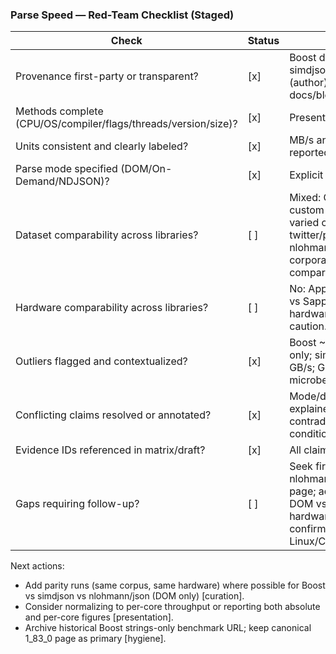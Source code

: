 ### Parse Speed — Red-Team Checklist (Staged)

| Check                                                          | Status | Notes                                                                                                                                                                                   |
| -------------------------------------------------------------- | ------ | --------------------------------------------------------------------------------------------------------------------------------------------------------------------------------------- |
| Provenance first-party or transparent?                         | [x]    | Boost docs; Glaze author repo; simdjson paper/docs/blog (author); nlohmann via docs/blog.                                                                                               |
| Methods complete (CPU/OS/compiler/flags/threads/version/size)? | [x]    | Present in all staged rows.                                                                                                                                                             |
| Units consistent and clearly labeled?                          | [x]    | MB/s and GB/s preserved as reported.                                                                                                                                                    |
| Parse mode specified (DOM/On-Demand/NDJSON)?                   | [x]    | Explicit in notes for each row.                                                                                                                                                         |
| Dataset comparability across libraries?                        | [ ]    | Mixed: Glaze uses 670 B custom JSON; Boost uses varied corpora; simdjson has twitter/partial_tweets/NDJSON; nlohmann similar to Boost corpora. Avoid direct comparisons without parity. |
| Hardware comparability across libraries?                       | [ ]    | No: Apple M1 vs Intel Skylake vs Sapphire Rapids. Cross-hardware comparisons require caution.                                                                                           |
| Outliers flagged and contextualized?                           | [x]    | Boost ~6000 MB/s strings-only; simdjson On-Demand ~7 GB/s; Glaze tiny-payload microbenchmarks.                                                                                          |
| Conflicting claims resolved or annotated?                      | [x]    | Mode/dataset differences explained; no direct contradictions at equal conditions in staged set.                                                                                         |
| Evidence IDs referenced in matrix/draft?                       | [x]    | All claims cite staged EVID IDs.                                                                                                                                                        |
| Gaps requiring follow-up?                                      | [ ]    | Seek first-party nlohmann/json benchmark page; add simdjson first-party DOM vs On-Demand on same hardware for tighter parity; confirm Boost results on Linux/Clang/GCC parity.          |

Next actions:

- Add parity runs (same corpus, same hardware) where possible for Boost vs simdjson vs nlohmann/json (DOM only) [curation].
- Consider normalizing to per-core throughput or reporting both absolute and per-core figures [presentation].
- Archive historical Boost strings-only benchmark URL; keep canonical 1_83_0 page as primary [hygiene].
